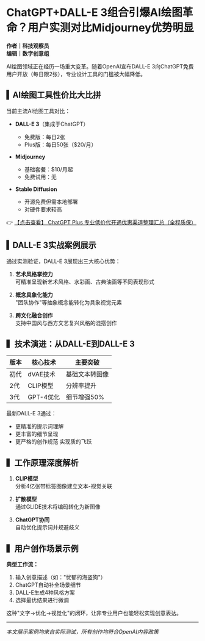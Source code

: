# ChatGPT+DALL-E 3组合引爆AI绘图革命？用户实测对比Midjourney优势明显

**作者｜科技观察员**  
**编辑｜数字创意组**

AI绘图领域正在经历一场重大变革。随着OpenAI宣布DALL-E 3向ChatGPT免费用户开放（每日限2张），专业设计工具的门槛被大幅降低。

## ▍AI绘图工具性价比大比拼

当前主流AI绘图工具对比：

- **DALL-E 3**（集成于ChatGPT）
  - 免费版：每日2张
  - Plus版：每日50张（$20/月）
  
- **Midjourney**
  - 基础套餐：$10/月起
  - 免费试用：无

- **Stable Diffusion**
  - 开源免费但需本地部署
  - 对硬件要求较高

👉 [【点击查看】 ChatGPT Plus 专业低价代开通优惠渠道整理汇总（全程质保）](https://bit.ly/DaiKai)

## ▍DALL-E 3实战案例展示

通过实测验证，DALL-E 3展现出三大核心优势：

1. **艺术风格掌控力**  
   可精准呈现新艺术风格、水彩画、古典油画等不同表现形式

2. **概念具象化能力**  
   "团队协作"等抽象概念能转化为具象视觉元素

3. **跨文化融合创作**  
   支持中国风与西方文艺复兴风格的混搭创作

## ▍技术演进：从DALL-E到DALL-E 3

| 版本 | 核心技术 | 主要突破 |
|------|---------|---------|
| 初代 | dVAE技术 | 基础文本转图像 |
| 2代 | CLIP模型 | 分辨率提升 |
| 3代 | GPT-4优化 | 细节增强50% |

最新DALL-E 3通过：
- 更精准的提示词理解
- 更丰富的细节呈现
- 更严格的创作规范
实现质的飞跃

## ▍工作原理深度解析

1. **CLIP模型**  
   分析4亿张带标签图像建立文本-视觉关联

2. **扩散模型**  
   通过GLIDE技术将编码转化为新图像

3. **ChatGPT协同**  
   自动优化提示词并规避歧义

## ▍用户创作场景示例

**典型工作流：**
1. 输入创意描述（如："忧郁的海盗狗"）
2. ChatGPT自动补全场景细节
3. DALL-E生成4种风格方案
4. 选择最优结果进行微调

这种"文字→优化→视觉化"的闭环，让非专业用户也能轻松实现创意表达。

---

*本文展示案例均来自实际测试，所有创作均符合OpenAI内容政策*